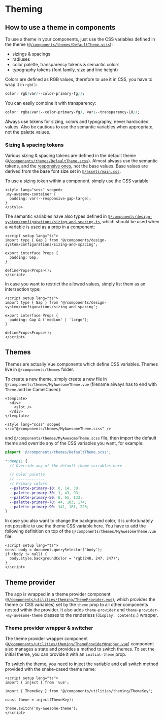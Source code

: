 # Theming

## How to use a theme in components

To use a theme in your components, just use the CSS variables defined in the theme ([`@/components/themes/DefaultTheme.scss`](../src/components/themes/DefaultTheme.scss)):

- sizings & spacings
- radiuses
- color palette, transparency tokens & semantic colors
- typography tokens (font family, size and line height)

Colors are defined as RGB values, therefore to use it in CSS, you have to wrap it in `rgb()`:

```css
color: rgb(var(--color-primary-fg));
```

You can easily combine it with transparency:

```css
color: rgba(var(--color-primary-fg), var(--transparency-10));
```

Always use tokens for sizing, colors and typography, never hardcoded values. Also be cautious to use the semantic variables when appropriate, not the palette values.

### Sizing & spacing tokens

Various sizing & spacing tokens are defined in the default theme ([`@/components/themes/DefaultTheme.scss`](../src/components/themes/DefaultTheme.scss)). Almost always use the semantic tokens, and the [responsive ones](./responsivity.md#using-responsive-css-variables), not the base values. Base values are derived from the base font size set in [`@/assets/main.css`](../src/assets/main.css).

To use a sizing token within a component, simply use the CSS variable:

```vue
<style lang="scss" scoped>
.my-awesome-container {
  padding: var(--responsive-gap-large);
}
</style>
```

The semantic variables have also types defined in [`@/components/design-system/configurations/sizing-and-spacing.ts`](../src/components/design-system/configurations/sizing-and-spacing.ts), which should be used when a variable is used as a prop in a component:

```vue
<script setup lang="ts">
import type { Gap } from '@/components/design-system/configurations/sizing-and-spacing';

export interface Props {
  padding: Gap;
}

defineProps<Props>();
</script>
```

In case you want to restrict the allowed values, simply list them as an intersection type:

```vue
<script setup lang="ts">
import type { Gap } from '@/components/design-system/configurations/sizing-and-spacing';

export interface Props {
  padding: Gap & ('medium' | 'large');
}

defineProps<Props>();
</script>
```

## Themes

Themes are actually Vue components which define CSS variables. Themes live in `@/components/themes` folder.

To create a new theme, simply create a new file in `@/components/themes/MyAwesomeTheme.vue` (filename always has to end with `Theme` and be CamelCased):

```vue
<template>
  <div>
    <slot />
  </div>
</template>

<style lang="scss" scoped src="@/components/themes/MyAwesomeTheme.scss" />
```

and `@/components/themes/MyAwesomeTheme.scss` file, then import the default theme and override any of the CSS variables you want, for example:

```scss
@import '@/components/themes/DefaultTheme.scss';

*:deep() {
  // Override any of the default theme variables here

  // Color palette
  // -------------
  // Primary colors
  --palette-primary-10: 0, 14, 30;
  --palette-primary-30: 1, 43, 93;
  --palette-primary-50: 8, 65, 133;
  --palette-primary-70: 44, 103, 174;
  --palette-primary-90: 141, 181, 228;
}
```

In case you also want to change the background color, it is unfortunately not possible to use the theme CSS variable here. You have to add the following definition on top of the `@/components/themes/MyAwesomeTheme.vue` file:

```vue
<script setup lang="ts">
const body = document.querySelector('body');
if (body != null) {
  body.style.backgroundColor = 'rgb(248, 247, 247)';
}
</script>
```

## Theme provider

The app is wrapped in a theme provider component ([`@/components/utilities/theming/ThemeProvider.vue`](../src/components/utilities/theming/ThemeProvider.vue)), which provides the theme (= CSS variables) set by the `theme` prop to all other components nested within the provider. It also adds `theme-provider` and `theme-provider--my-awesome-theme` classes to the renderless (`display: contents;`) wrapper.

### Theme provider wrapper & switcher

The theme provider wrapper component ([`@/components/utilities/theming/ThemeProviderWrapper.vue`](../src/components/utilities/theming/ThemeProviderWrapper.vue)) component also manages a state and provides a method to switch themes. To set the initial theme, you can provide it with an `initial-theme` prop.

To switch the theme, you need to inject the variable and call switch method provided with the snake-cased theme name:

```vue
<script setup lang="ts">
import { inject } from 'vue';

import { ThemeKey } from '@/components/utilities/theming/ThemeKey';

const theme = inject(ThemeKey);

theme.switch('my-awesome-theme');
</script>
```
